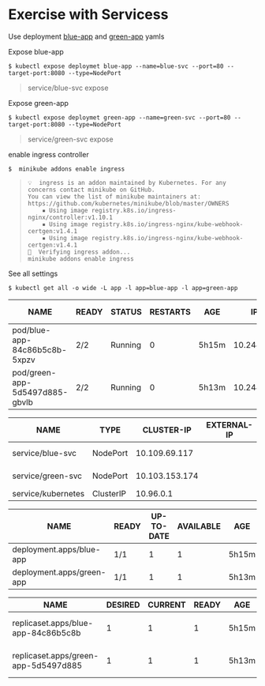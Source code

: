 # Exercise with Servicess

Use deployment [blue-app](./app-blue-shared-vol-yaml) and [green-app](./app-green-shared-vol.yaml) yamls

Expose blue-app 
```
$ kubectl expose deploymet blue-app --name=blue-svc --port=80 --target-port:8080 --type=NodePort
```
> service/blue-svc expose

Expose green-app 
```
$ kubectl expose deploymet green-app --name=green-svc --port=80 --target-port:8080 --type=NodePort
```
> service/green-svc expose

enable ingress controller
```
$  minikube addons enable ingress
```
> ```
> 💡  ingress is an addon maintained by Kubernetes. For any concerns contact minikube on GitHub.
> You can view the list of minikube maintainers at: https://github.com/kubernetes/minikube/blob/master/OWNERS
>     ▪ Using image registry.k8s.io/ingress-nginx/controller:v1.10.1
>     ▪ Using image registry.k8s.io/ingress-nginx/kube-webhook-certgen:v1.4.1
>     ▪ Using image registry.k8s.io/ingress-nginx/kube-webhook-certgen:v1.4.1
> 🔎  Verifying ingress addon...
> minikube addons enable ingress
> ```

See all settings

```
$ kubectl get all -o wide -L app -l app=blue-app -l app=green-app
```

NAME                           |  READY  | STATUS  |  RESTARTS |  AGE   |  IP         |  NODE         |  NOMINATED NODE |  READINESS GATES |  APP
-------------------------------|---------|---------|-----------|--------|-------------|---------------|-----------------|------------------|-----------
pod/blue-app-84c86b5c8b-5xpzv  |  2/2    | Running |  0        |  5h15m |  10.244.2.2 |  minikube-m03 |  <none>         |  <none>          |  blue-app
pod/green-app-5d5497d885-gbvlb |  2/2    | Running |  0        |  5h13m |  10.244.2.3 |  minikube-m03 |  <none>         |  <none>          |  green-app

NAME               |  TYPE      |  CLUSTER-IP     |  EXTERNAL-IP |  PORT(S)      |  AGE   |  SELECTOR     |   APP
-------------------|------------|-----------------|--------------|---------------|--------|---------------|---------------
service/blue-svc   |  NodePort  |  10.109.69.117  |  <none>      |  80:32465/TCP |  5h8m  |  app=blue-app |   blue-app
service/green-svc  |  NodePort  |  10.103.153.174 | <none>       | 80:30530/TCP  | 5h8m   | app=green-app |  green-app
service/kubernetes |  ClusterIP |  10.96.0.1      |  <none>      |  443/TCP      |  5h31m |  <none>       |

NAME                      |  READY |  UP-TO-DATE |  AVAILABLE |  AGE   |  CONTAINERS   |  IMAGES       |  SELECTOR     |   APP
--------------------------|--------|-------------|------------|--------|---------------|---------------|---------------|-------------
deployment.apps/blue-app  |  1/1   |  1          |  1         |  5h15m |  nginx,debian |  nginx,debian |  app=blue-app |   blue-app
deployment.apps/green-app |  1/1   |  1          |  1         |  5h13m |  nginx,debian |  nginx,debian |  app=green-app|   green-app

NAME                                 |  DESIRED  | CURRENT  | READY  | AGE    | CONTAINERS    | IMAGES        | SELECTOR                                  |   APP
-------------------------------------|-----------|----------|--------|--------|---------------|---------------|-------------------------------------------|-----------
replicaset.apps/blue-app-84c86b5c8b  |  1        | 1        | 1      | 5h15m  | nginx,debian  | nginx,debian  | app=blue-app,pod-template-hash=84c86b5c8b  |  blue-app
replicaset.apps/green-app-5d5497d885 |  1        | 1        | 1      | 5h13m  | nginx,debian  | nginx,debian  | app=green-app,pod-template-hash=5d5497d885  | green-app
